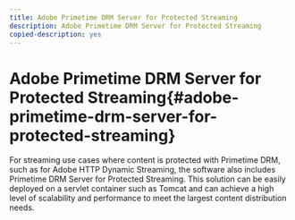 ```yaml
---
title: Adobe Primetime DRM Server for Protected Streaming
description: Adobe Primetime DRM Server for Protected Streaming
copied-description: yes
---
```


# Adobe Primetime DRM Server for Protected Streaming{#adobe-primetime-drm-server-for-protected-streaming}

For streaming use cases where content is protected with Primetime DRM, such as for Adobe HTTP Dynamic Streaming, the software also includes Primetime DRM Server for Protected Streaming. This solution can be easily deployed on a servlet container such as Tomcat and can achieve a high level of scalability and performance to meet the largest content distribution needs.